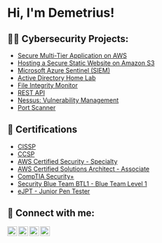 <h1>Hi, I'm Demetrius! </h1>

<h2>👨‍💻 Cybersecurity Projects:</h2>

- [Secure Multi-Tier Application on AWS](https://github.com/monrdeme/aws-multi-tier-app)
- [Hosting a Secure Static Website on Amazon S3](https://github.com/monrdeme/secure-static-site-aws)
- [Microsoft Azure Sentinel (SIEM)](https://github.com/monrdeme/MicrosoftAzureSentinelLab)
- [Active Directory Home Lab](https://github.com/monrdeme/ActiveDirectoryLab)
- [File Integrity Monitor](https://github.com/monrdeme/FileIntegrityMonitorLab)
- [REST API](https://github.com/monrdeme/RESTAPI)
- [Nessus: Vulnerability Management](https://github.com/monrdeme/NessusVulnerabilityManagement)
- [Port Scanner](https://github.com/monrdeme/PortScanner)

<h2>📄 Certifications</h2>

- [CISSP](https://www.credly.com/badges/147deb29-3e51-42d5-afbb-e0ccc21b56b4)
- [CCSP](https://www.credly.com/badges/73caf936-9495-4d69-98bd-3837af81ef67)
- [AWS Certified Security - Specialty](https://www.credly.com/badges/558e4b6d-372c-43c5-a34d-af80fa6c712a)
- [AWS Certified Solutions Architect - Associate](https://www.credly.com/badges/6c5f9b89-e491-40b2-b472-bab9d4c5825e)
- [CompTIA Security+](https://www.credly.com/badges/838387a7-0dcd-4304-9d06-11c52216050e)
- [Security Blue Team BTL1 - Blue Team Level 1](https://www.credly.com/badges/30451302-d6d1-48fc-a858-90e0cc78367a)
- [eJPT - Junior Pen Tester](https://verified.elearnsecurity.com/certificates/b8bf23e4-250b-4f68-bd98-d1c5d1c3d79f)

<h2> 🤳 Connect with me:</h2>

[<img align="left" alt="JoshMadakor | YouTube" width="22px" src="https://cdn.jsdelivr.net/npm/simple-icons@v3/icons/youtube.svg" />][youtube]
[<img align="left" alt="JoshMadakor | Twitter" width="22px" src="https://cdn.jsdelivr.net/npm/simple-icons@v3/icons/twitter.svg" />][twitter]
[<img align="left" alt="JoshMadakor | LinkedIn" width="22px" src="https://cdn.jsdelivr.net/npm/simple-icons@v3/icons/linkedin.svg" />][linkedin]
[<img align="left" alt="JoshMadakor | Instagram" width="22px" src="https://cdn.jsdelivr.net/npm/simple-icons@v3/icons/instagram.svg" />][instagram]

[twitter]: https://twitter.com/joshmadakor
[youtube]: https://www.youtube.com/c/joshmadakor
[instagram]: https://www.instagram.com/joshmadakor/
[linkedin]: https://www.linkedin.com/in/joshmadakor

<!--
**joshmadakor1/joshmadakor1** is a ✨ _special_ ✨ repository because its `README.md` (this file) appears on your GitHub profile.

Here are some ideas to get you started:

- 🔭 I’m currently working on ...
- 🌱 I’m currently learning ...
- 👯 I’m looking to collaborate on ...
- 🤔 I’m looking for help with ...
- 💬 Ask me about ...
- 📫 How to reach me: ...
- 😄 Pronouns: ...
- ⚡ Fun fact: ...
-->
